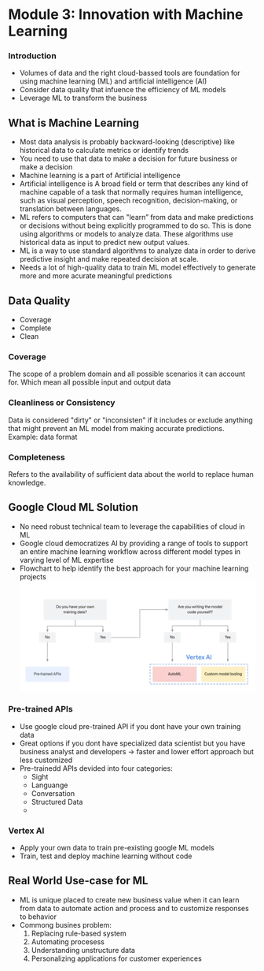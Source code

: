 # Module 3: Innovation with Machine Learning
### Introduction
- Volumes of data and the right cloud-bassed tools are foundation for using machine learning (ML) and artificial intelligence (AI)
- Consider data quality that infuence the efficiency of ML models
- Leverage ML to transform the business

## What is Machine Learning 
- Most data analysis is probably backward-looking (descriptive) like historical data to calculate metrics or identify trends
- You need to use that data to make a decision for future business or make a decision
- Machine learning is a part of Artificial intelligence
- Artificial intelligence is A broad field or term that describes any kind of machine capable of a task that normally requires human intelligence, such as visual perception, speech recognition, decision-making, or translation between languages.
- ML refers to computers that can "learn” from data and make predictions or decisions without being explicitly programmed to do so. This is done using algorithms or models to analyze data. These algorithms use historical data as input to predict new output values.
- ML is a way to use standard algorithms to analyze data in order to derive predictive insight and make repeated decision at scale.
- Needs a lot of high-quality data to train ML model effectively to generate more and more acurate meaningful predictions

## Data Quality
- Coverage
- Complete
- Clean

### Coverage
The scope of a problem domain and all possible scenarios it can account for. Which mean all possible input and output data

### Cleanliness or Consistency
Data is considered "dirty" or "inconsisten" if it includes or exclude anything that might prevent an ML model from making accurate predictions. Example: data format

### Completeness
Refers to the availability of sufficient data about the world to replace human knowledge.

## Google Cloud ML Solution
- No need robust technical team to leverage the capabilities of cloud in ML
- Google cloud democratizes AI by providing a range of tools to support an entire machine learning workflow across different model types in varying level of ML expertise
- Flowchart to help identify the best approach for your machine learning projects
![](image2.png)

### Pre-trained APIs
- Use google cloud pre-trained API if you dont have your own training data
- Great options if you dont have specialized data scientist but you have business analyst and developers -> faster and lower effort approach but less customized
- Pre-trainedd APIs devided into four categories:
  - Sight
  - Languange
  - Conversation
  - Structured Data
  - 
### Vertex AI
- Apply your own data to train pre-existing google ML models
- Train, test and deploy machine learning without code


## Real World Use-case for ML
- ML is unique placed to create new business value when it can learn from data to automate action and process and to customize responses to behavior
- Commong busines problem:
  1. Replacing rule-based system
  2. Automating procesess
  3. Understanding unstructure data
  4. Personalizing applications for customer experiences
